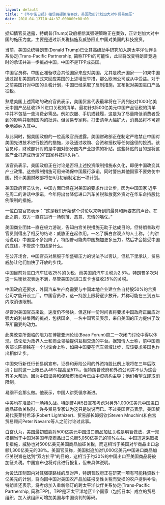 ```yaml
---
layout: default
title: "《华尔街日报》相信强硬策略奏效，美国政府计划加大对华贸易施压"
date: 2018-04-13T10:44:37.000000+08:00
---
```


据知情官员透露，特朗普(Trump)政府相信其强硬策略正在奏效，正计划加大对中国的施压力度，主要是通过新关税措施及威胁阻止中国对美国的科技投资。

当前，美国总统特朗普(Donald Trump)已让其高级助手研究加入跨太平洋伙伴关系协定(Trans-Pacific Partnership, 简称TPP)的可能性，此举将改变特朗普竞选时的承诺并进一步挑战中国。中国不是TPP成员国。

中国官员称，中国正准备联合其他国家来应对美国，尤其是欧洲国家——如果中国通过报复美国的方式来回应美国的上述增压举措，那么欧洲公司或从中受益。对于之前美国针对中国的关税计划，中国已经采取了反制措施，宣布拟对美国进口产品征税。

熟悉美国上述策略的政府官员表示，美国贸易代表最早将在下周列出对1000亿美元中国产品征收25%进口关税的清单。最初针对500亿美元中国产品征税的清单中并不包括一些消费必需品，例如衣服、手机或鞋履，这是为了尽量降低消费者受到的影响并限制国内的批评。但贸易专家称，打击清单大幅扩大，消费品将不可避免地被纳入其中。

与此同时，据美国政府的一位高级官员透露，美国财政部正在制定严格禁止中国对美国先进技术进行投资的措施，涉及通过收购、合资和授权等任何途径的投资。该官员称，财政部针对的是中国对部分国内产业提供的补贴，这些补贴的目的是将这些产业打造成所谓的“国家科技排头兵”。

该官员表示，美国政府正在讨论是否将上述投资限制措施永久化，即便中国改变其产业政策。这些限制措施可用来确保中国履行承诺，同时警告其他国家不要效仿中国。预计美国财政部将在6月初前制定出一项计划。

美国政府官员认为，中国方面已经在对美国的要求作出让步，因为中国国家 近平在周二的讲话中承诺，今年将出台降低进口汽车关税和放宽外资对在华车企持股比例限制的措施。

一位白宫官员表示：“这是我们开始整个讨论以来听到的最具和解姿态的声音。在此之前，双方一直在进行一场刻薄、恶意、无情的嘴仗。”

美国商业团体一直在极力游说，告知白宫关税措施无助于达成目的。但特朗普政府官员则得出了相反的结论：威胁正在起作用。一名了解白宫观点的人士称，（ 的讲话说明）中国差不多投降了，特朗普可能向中国施加更多压力，然后才会接受中国的底线，不管这个底线是什么。

在公开场合，中国官员对屈服于华盛顿压力的说法予以否认，但私下里承认，贸易威胁让他们加快了开放的步伐。

中国目前对进口汽车征收25%的关税，而美国的汽车关税为2.5%。特朗普多次对这一失衡状况表达不满，尽管美国对进口皮卡也征收25%的关税。

中国政府还要求，外国汽车生产商需要与中国本地企业建立各自持股50%的合资公司才能开设工厂。中国官员称，这一持股上限将逐步放开，并称可能在三到五年内取消该限制。

尽管对美国官员来说，速度仍不够快，但这样一份时间表将要求中国政府正面应对强大的利益集团的挑战，包括国企。一名中国官员表示，来自美国的压力提供了改革所需要的动力。

此类改变所面临的阻力在博鳌亚洲论坛(Boao Forum)周二一次闭门讨论中得以体现。该论坛为政界人士和商业领袖提供互相交流的平台。据知情人士称，前中国商务部长陈德铭在一个讨论会上称，如果中国要在汽车领域让步，应该要求美国也作出相似让步。

中国央行新任行长易纲宣布，证券和寿险公司的外资持股比例上限将在三年后取消；目前这一上限已从49%提高至51%。但特朗普政府和外资公司并不认为这会有多大帮助，因为中国证券和保险市场如今已由中资机构主导；他们希望立即取消限制。

易纲不会那么做。他表示，中国人讲究循序渐进。

中美均在准备打一场持久战。特朗普4月5日宣布考虑对另外1,000亿美元中国进口商品征收关税时，许多贸易专家认为这只是说说而已。不过美国官员表示，美国贸易代表莱特希泽(Robert Lighthizer)、贸易部长姆努钦(Steven Mnuchin)和白宫贸易顾问Peter Navarro等人之前讨论过此事。

白宫认为，美国最初威胁对500亿美元中国进口商品加征关税是明智做法，这一规模相当于中国对美国年度商品出口总额5,050亿美元的10%左右。中国迅速采取报复措施，威胁也对500亿美元美国商品加征关税，而这相当于美国对华商品出口总额1,300亿美元的38%。美国官员称，美国拟追加对1,000亿美元中国进口商品加征关税旨在达到“双方扯平”的目的，这相当于约30%的中国出口至美国商品将被加征关税。中国宣布也将对此进行报复，但未具体说明。

为设法压制国内对其强硬路线的反对声，特朗普政府正在研究一项有可能耗资数十亿美元的计划，将向因中国对美国农产品加征报复性关税而受损的农户提供补偿。特朗普还表示，将考虑加入重新修订的跨太平洋伙伴关系协定(Trans-Pacific Partnership, 简称TPP)。TPP是环太平洋地区11个国家（包括日本）成立的贸易组织，加入该组织可增加美国与中国谈判的筹码。


